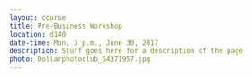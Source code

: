 ```yaml
---
layout: course
title: Pre-Business Workshop
location: d140
date-time: Mon, 3 p.m., June 30, 2017
description: Stuff goes here for a description of the page
photo: Dollarphotoclub_64371957.jpg
---
```

